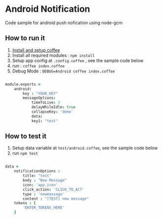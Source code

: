 # Android Notification
Code sample for android push nofication using node-gcm

## How to run it
1. [Install and setup coffee](https://www.npmjs.com/package/coffee-script)
2. Install all required modules : `npm install`
3. Setup app config at `.config.coffee` , see the sample code below
4. run : `coffee index.coffee`
5. Debug Mode : `DEBUG=Android coffee index.coffee`

```coffeescript

module.exports =
	android:
		key : "YOUR_KEY"
		messageOptions:
			timeToLive: 3
			delayWhileIdle: true
			collapseKey: 'demo'
			data: 
			key1: "test"

```

## How to test it
1. Setup data variable at `test/android.coffee`, see the sample code below
2. run `npm test`

```coffeescript

data =
	notificationOptions :
		title: "test"
		body : "New Message"
		icon: 'app_icon'
		click_action: 'CLICK_TO_ACT'
		type : 'newmassage'
		content : "[TEST] new message"
	tokens : [
		'ENTER_TOKENS_HERE'
	]

```